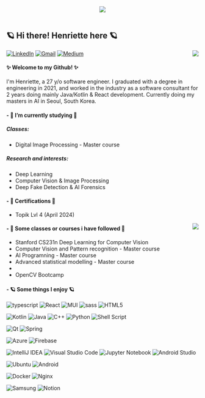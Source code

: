 <div align="center">
  <img src="https://media.giphy.com/media/v1.Y2lkPTc5MGI3NjExbXF5dmxhNWhjczF4dm90OGYwaGoxdHAwcGlqM2Zja25lMjhqOHYxZiZlcD12MV9pbnRlcm5hbF9naWZfYnlfaWQmY3Q9cw/mnoZ5uv9O8mha/giphy.gif">
</div>
<br/>

## 🪐 Hi there! Henriette here 🪐

<a href="https://visitorbadge.io/status?path=henrifola"><img align="right" src="https://api.visitorbadge.io/api/visitors?path=henrifola&countColor=%23d9e3f0&style=plastic" /></a>

[![LinkedIn](https://img.shields.io/badge/linkedin-%230077B5.svg?style=for-the-badge&logo=linkedin&logoColor=white)](https://www.linkedin.com/in/henriette-folasen/)
[![Gmail](https://img.shields.io/badge/Gmail-D14836?style=for-the-badge&logo=gmail&logoColor=white)](mailto:henrifola@gmail.com)
[![Medium](https://img.shields.io/badge/Medium-12100E?style=for-the-badge&logo=medium&logoColor=white)](https://medium.com/@henrifola)



#### ✨ Welcome to my Github! ✨
I'm Henriette, a 27 y/o software engineer. I graduated with a degree in engineering in 2021, and worked in the industry as a software consultant for 2 years doing mainly Java/Kotlin & React development. 
Currently doing my masters in AI in Seoul, South Korea.

#### - 💫 I’m currently studying 💫
##### Classes: 
- Digital Image Processing - Master course

##### Research and interests:
- Deep Learning
- Computer Vision & Image Processing
- Deep Fake Detection & AI Forensics

#### - 💫 Certifications 💫
- Topik Lvl 4 (April 2024)

<img align="right" src="https://media.giphy.com/media/DrYaN3b6awrmw/giphy.gif"/>

#### - 💫 Some classes or courses i have followed 💫
- Stanford CS231n Deep Learning for Computer Vision
- Computer Vision and Pattern recognition - Master course
- AI Programning - Master course
- Advanced statistical modelling - Master course
-    
- OpenCV Bootcamp

#### - 🪐 Some things I enjoy 🪐 
<p>
 
![typescript](https://img.shields.io/badge/TypeScript-3178C6?style=plastic&logo=typescript&logoColor=white)
![React](https://img.shields.io/badge/React-%2320232a.svg?style=plastic&logo=react&logoColor=%2361DAFB)
![MUI](https://img.shields.io/badge/Material_UI-%230081CB.svg?style=plastic&logo=mui&logoColor=white)
![sass](https://img.shields.io/badge/SASS-CC6699?style=plastic&logo=sass&logoColor=white)
![HTML5](https://img.shields.io/badge/html5-%23E34F26.svg?style=plastic&logo=html5&logoColor=white)

![Kotlin](https://img.shields.io/badge/kotlin-%237F52FF.svg?style=plastic&logo=kotlin&logoColor=white)
![Java](https://img.shields.io/badge/java-%23ED8B00.svg?style=plastic&logo=openjdk&logoColor=white)
![C++](https://img.shields.io/badge/c++-%2300599C.svg?style=plastic=logo=c%2B%2B&logoColor=white)
![Python](https://img.shields.io/badge/python-3670A0?style=plastic&logo=python&logoColor=ffdd54)
![Shell Script](https://img.shields.io/badge/shell_script-%23121011.svg?style=plastic&logo=gnu-bash&logoColor=white)

![Qt](https://img.shields.io/badge/Qt-%23217346.svg?style=plastic&logo=Qt&logoColor=white)
![Spring](https://img.shields.io/badge/spring-%236DB33F.svg?style=plastic&logo=spring&logoColor=white)

![Azure](https://img.shields.io/badge/azure-%230072C6.svg?style=plastic&logo=microsoftazure&logoColor=white)
![Firebase](https://img.shields.io/badge/firebase-%23039BE5.svg?style=plastic&logo=firebase)

![IntelliJ IDEA](https://img.shields.io/badge/IntelliJIDEA-000000.svg?style=plastic&logo=intellij-idea&logoColor=white)
![Visual Studio Code](https://img.shields.io/badge/Visual%20Studio%20Code-0078d7.svg?style=plastic&logo=visual-studio-code&logoColor=white)
![Jupyter Notebook](https://img.shields.io/badge/jupyter-%23FA0F00.svg?style=plastic&logo=jupyter&logoColor=white)
![Android Studio](https://img.shields.io/badge/Android%20Studio-3DDC84.svg?style=plastic&logo=android-studio&logoColor=white)

![Ubuntu](https://img.shields.io/badge/Ubuntu-E95420?style=plastic&logo=ubuntu&logoColor=white)
![Android](https://img.shields.io/badge/Android-3DDC84?style=plastic&logo=android&logoColor=white)

![Docker](https://img.shields.io/badge/docker-%230db7ed.svg?style=plastic&logo=docker&logoColor=white)
![Nginx](https://img.shields.io/badge/nginx-%23009639.svg?style=plastic&logo=nginx&logoColor=white)

![Samsung](https://img.shields.io/badge/Samsung-%231428A0.svg?style=plastic&logo=samsung&logoColor=white)
![Notion](https://img.shields.io/badge/Notion-%23000000.svg?style=plastic&logo=notion&logoColor=white)

<!--- <img width="50%" align="center" src="https://github-readme-stats.vercel.app/api?username=henrifola&show_icons=true&hide_border=true&theme=synthwave" />
-->
</p>

##

<!--
**henrifola/henrifola** is a ✨ _special_ ✨ repository because its `README.md` (this file) appears on your GitHub profile.

Here are some ideas to get you started:

- 🔭 I’m currently working on ...
- 🌱 I’m currently learning ...
- 👯 I’m looking to collaborate on ...
- 🤔 I’m looking for help with ...
- 💬 Ask me about ...
- 📫 How to reach me: ...
- 😄 Pronouns: ...
- ⚡ Fun fact: ...
-->
